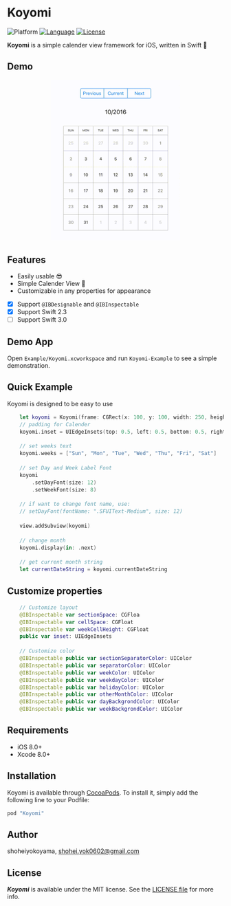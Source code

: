 # Koyomi

![Platform](http://img.shields.io/badge/platform-ios-blue.svg?style=flat
)
[![Language](http://img.shields.io/badge/language-swift-brightgreen.svg?style=flat
)](https://developer.apple.com/swift)
[![License](http://img.shields.io/badge/license-MIT-lightgrey.svg?style=flat
)](http://mit-license.org)

**Koyomi** is a simple calender view framework for iOS, written in Swift :calendar:

## Demo

<p align="center">
<img src="./DemoSource/calender_demo.gif" width="300">
</p>

## Features

- Easily usable :sunglasses:
- Simple Calender View :calendar:
- Customizable in any properties for appearance
- [x] Support `@IBDesignable` and `@IBInspectable`
- [x] Support Swift 2.3
- [ ] Support Swift 3.0

## Demo App

Open `Example/Koyomi.xcworkspace` and run `Koyomi-Example` to see a simple demonstration.

## Quick Example

Koyomi is designed to be easy to use

```swift
    let koyomi = Koyomi(frame: CGRect(x: 100, y: 100, width: 250, height: 250))
    // padding for Calender
    koyomi.inset = UIEdgeInsets(top: 0.5, left: 0.5, bottom: 0.5, right: 0.5)
    
    // set weeks text
    koyomi.weeks = ["Sun", "Mon", "Tue", "Wed", "Thu", "Fri", "Sat"]
    
    // set Day and Week Label Font
    koyomi
        .setDayFont(size: 12) 
        .setWeekFont(size: 8)
      
    // if want to change font name, use: 
    // setDayFont(fontName: ".SFUIText-Medium", size: 12)
        
    view.addSubview(koyomi)
    
    // change month
    koyomi.display(in: .next)
    
    // get current month string
    let currentDateString = koyomi.currentDateString
```

## Customize properties

```swift
    // Customize layout
    @IBInspectable var sectionSpace: CGFloa
    @IBInspectable var cellSpace: CGFloat
    @IBInspectable var weekCellHeight: CGFloat
    public var inset: UIEdgeInsets
    
    // Customize color
    @IBInspectable public var sectionSeparatorColor: UIColor
    @IBInspectable public var separatorColor: UIColor
    @IBInspectable public var weekColor: UIColor
    @IBInspectable public var weekdayColor: UIColor
    @IBInspectable public var holidayColor: UIColor
    @IBInspectable public var otherMonthColor: UIColor
    @IBInspectable public var dayBackgrondColor: UIColor
    @IBInspectable public var weekBackgrondColor: UIColor
```

## Requirements

- iOS 8.0+
- Xcode 8.0+

## Installation
Koyomi is available through [CocoaPods](http://cocoapods.org). To install it, simply add the following line to your Podfile:

```ruby
pod "Koyomi"
```

## Author

shoheiyokoyama, shohei.yok0602@gmail.com

## License

***Koyomi*** is available under the MIT license. See the [LICENSE file](https://github.com/shoheiyokoyama/Koyomi/blob/master/LICENSE) for more info.
